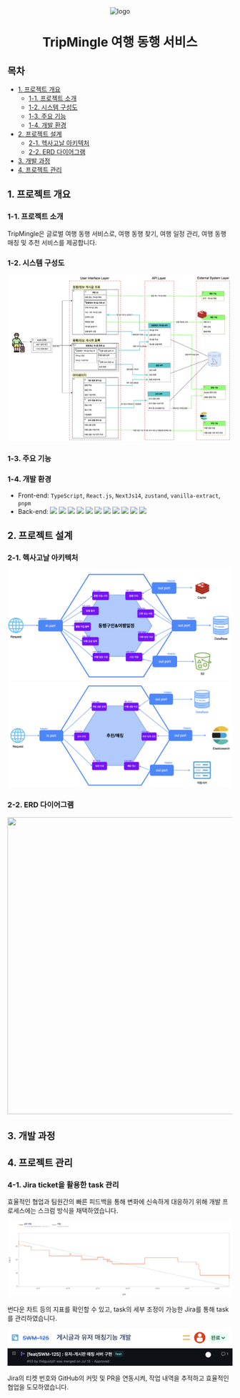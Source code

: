 
<div align="center">
  <img src=https://github.com/user-attachments/assets/107d3693-2918-4339-9ad5-019d593762d5 alt='logo' width='600px' />
  <h1>
    TripMingle 여행 동행 서비스
  </h1>
</div>

## 목차

- [1. 프로젝트 개요](#1-프로젝트-개요)
  - [1-1. 프로젝트 소개](#1-1-프로젝트-소개)
  - [1-2. 시스템 구성도](#1-2-시스템-구성도)
  - [1-3. 주요 기능](#1-3-주요-기능)
  - [1-4. 개발 환경](#1-4-개발-환경)
- [2. 프로젝트 설계](#2-프로젝트-설계)
  - [2-1. 헥사고날 아키텍처](#2-1-헥사고날-아키텍처)
  - [2-2. ERD 다이어그램](#2-2-ERD-다이어그램)
- [3. 개발 과정](#3-개발-과정)
- [4. 프로젝트 관리](#4-프로젝트-관리)

## 1. 프로젝트 개요

### 1-1. 프로젝트 소개

TripMingle은 글로벌 여행 동행 서비스로, 여행 동행 찾기, 여행 일정 관리, 여행 동행 매칭 및 추천 서비스를 제공합니다.



### 1-2. 시스템 구성도
![structure.png](./image/structure.png)

### 1-3. 주요 기능


### 1-4. 개발 환경

- Front-end: `TypeScript`, `React.js`, `NextJs14`, `zustand`, `vanilla-extract`, `pnpm`
- Back-end: <img src="https://img.shields.io/badge/Java-007396?style=flat-square&logo=Java&logoColor=white"/> <img src="https://img.shields.io/badge/Spring Boot-6DB33F?style=flat-square&logo=Spring Boot&logoColor=white"/> <img src="https://img.shields.io/badge/Spring Data JPA-6DB33F?style=flat-square&logo=Spring Data JPA&logoColor=white"/> <img src="https://img.shields.io/badge/Spring Security-6DB33F?style=flat-square&logo=Spring Security&logoColor=white"/> <img src="https://img.shields.io/badge/MySQL-4479A1?style=flat-square&logo=MySQL&logoColor=white"/> <img src="https://img.shields.io/badge/Redis-DC382D?style=flat-square&logo=Redis&logoColor=white"/> <img src="https://img.shields.io/badge/MongoDB-47A248?style=flat-square&logo=MongoDB&logoColor=white"/> <img src="https://img.shields.io/badge/EC2-FF9900?style=flat-square&logo=Amazon EC2&logoColor=white"/> <img src="https://img.shields.io/badge/RDS-527FFF?style=flat-square&logo=Amazon RDS&logoColor=white"/> <img src="https://img.shields.io/badge/AWS OpenSearch-005EB8?style=flat-square&logo=OpenSearch&logoColor=white"/> <img src="https://img.shields.io/badge/S3-569A31?style=flat-square&logo=Amazon S3&logoColor=white"/>


## 2. 프로젝트 설계

### 2-1. 헥사고날 아키텍처
![Hexagonal_Architecture2.png](./image/Hexagonal_Architecture2.png)
![Hexagonal_Architecture1.png](./image/Hexagonal_Architecture1.png)
### 2-2. ERD 다이어그램
<p align="center">
  <img src="https://github.com/user-attachments/assets/5ee18433-5900-4597-95bf-599caf378210" width="1000" height="665"/>
</p>

## 3. 개발 과정

## 4. 프로젝트 관리

### 4-1. Jira ticket을 활용한 task 관리

효율적인 협업과 팀원간의 빠른 피드백을 통해 변화에 신속하게 대응하기 위해 개발 프로세스에는 스크럼 방식을 채택하였습니다.

![burn_down_chart.png](./image/burn_down_chart.png)
 
 번다운 차트 등의 지표를 확인할 수 있고, task의 세부 조정이 가능한 Jira를 통해 task를 관리하였습니다.

![jira_ticket.png](./image/jira_ticket.png)
![github_pr.png](./image/github_pr.png)

 Jira의 티켓 번호와 GitHub의 커밋 및 PR을 연동시켜, 작업 내역을 추적하고 효율적인 협업을 도모하였습니다.


